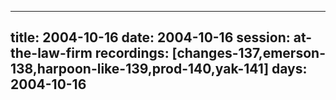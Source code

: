 
---
title: 2004-10-16
date:  2004-10-16
session: at-the-law-firm
recordings: [changes-137,emerson-138,harpoon-like-139,prod-140,yak-141]
days: 2004-10-16
---
